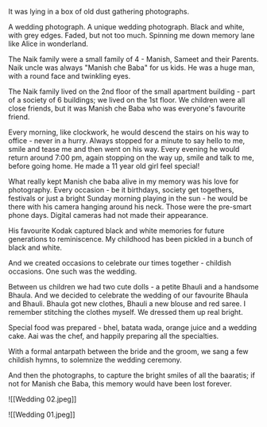 It was lying in a box of old dust gathering photographs.  

A wedding photograph. A unique wedding photograph. Black and white, with grey edges. Faded, but not too much. Spinning me down memory lane like Alice in wonderland.

The Naik family were a small family of 4 - Manish, Sameet and their Parents.
Naik uncle was always "Manish che Baba" for us kids. He was a huge man, with a round face and twinkling eyes.

The Naik family lived on the 2nd floor of the small apartment building - part of a society of 6 buildings; we lived on the 1st floor. We children were all close friends, but it was Manish che Baba who was everyone's favourite friend.

Every morning, like clockwork, he would descend the stairs on his way to office - never in a hurry. Always stopped for a minute to say hello to me, smile and tease me and then went on his way. Every evening he would return around 7:00 pm, again stopping on the way up, smile and talk to me, before going home. He made a 11 year old girl feel special!

What really kept Manish che baba alive in my memory was his love for photography. Every occasion - be it birthdays, society get togethers, festivals or just a bright Sunday morning playing in the sun - he would be there with his camera hanging around his neck. Those were the pre-smart phone days. Digital cameras had not made their appearance.

His favourite Kodak captured black and white memories for future generations to reminiscence. My childhood has been pickled in a bunch of black and white.

And we created occasions to celebrate our times together - childish occasions. One such was the wedding. 

Between us children we had two cute dolls - a petite Bhauli and a handsome Bhaula. And we decided to celebrate the wedding of our favourite Bhaula and Bhauli. Bhaula got new clothes, Bhauli a new blouse and red saree. I remember stitching the clothes myself. We dressed them up real bright. 

Special food was prepared - bhel, batata wada, orange juice and a wedding cake. Aai was the chef, and happily preparing all the specialties. 

With a formal antarpath between the bride and the groom, we sang a few childish hymns, to solemnize the wedding ceremony.

And then the photographs, to capture the bright smiles of all the baaratis; if not for Manish che Baba, this memory would have been lost forever.

![[Wedding 02.jpeg]]

![[Wedding 01.jpeg]]